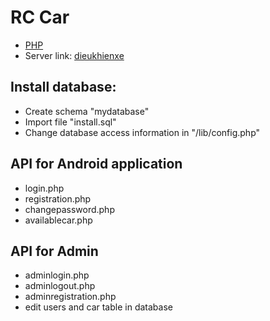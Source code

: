 # RC Car
- [PHP](https://github.com/attain7710/DieuKhienXeTuXa/tree/master/images/PHP.png)
- Server link: [dieukhienxe](http://13.58.108.38/dieukhienxe)
## Install database:
- Create schema "mydatabase"
- Import file "install.sql"
- Change database access information in "/lib/config.php"

## API for Android application
- login.php
- registration.php
- changepassword.php
- availablecar.php

## API for Admin 
- adminlogin.php
- adminlogout.php
- adminregistration.php
- edit users and car table in database